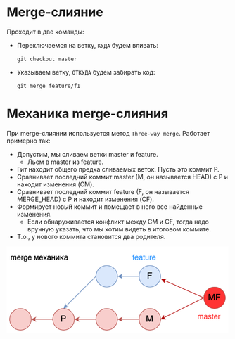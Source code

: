# Merge-слияние

Проходит в две команды:

* Переключаемся на ветку, `КУДА` будем вливать:

  ```
  git checkout master
  ```

* Указываем ветку, `ОТКУДА` будем забирать код:

  ```
  git merge feature/f1
  ```

  

# Механика merge-слияния

При merge-слиянии используется метод `Three-way merge`. Работает примерно так:

* Допустим, мы сливаем ветки master и feature.
  * Льем в master из feature.
* Гит находит общего предка сливаемых веток. Пусть это коммит P.
* Сравнивает последний коммит master (M, он называется HEAD) с P и находит изменения (CM).
* Сравнивает последний коммит feature (F, он называется MERGE_HEAD) с P и находит изменения (CF).
* Формирует новый коммит и помещает в него все найденные изменения.
  * Если обнаруживается конфликт между CM и CF, тогда надо вручную указать, что мы хотим видеть в итоговом коммите.
* Т.о., у нового коммита становится два родителя.

![merge-mechanics.drawio](img/merge-mechanics.drawio.svg)

